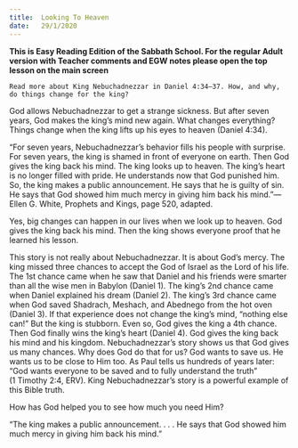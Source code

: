 ```yaml
---
title:  Looking To Heaven
date:   29/1/2020
---
```


**This is Easy Reading Edition of the Sabbath School. For the regular Adult version with Teacher comments and EGW notes please open the top lesson on the main screen** 

`Read more about King Nebuchadnezzar in Daniel 4:34–37. How, and why, do things change for the king?`

God allows Nebuchadnezzar to get a strange sickness. But after seven years, God makes the king’s mind new again. What changes everything? Things change when the king lifts up his eyes to heaven (Daniel 4:34).

“For seven years, Nebuchadnezzar’s behavior fills his people with surprise. For seven years, the king is shamed in front of everyone on earth. Then God gives the king back his mind. The king looks up to heaven. The king’s heart is no longer filled with pride. He understands now that God punished him. So, the king makes a public announcement. He says that he is guilty of sin. He says that God showed him much mercy in giving him back his mind.”—Ellen G. White, Prophets and Kings, page 520, adapted.

Yes, big changes can happen in our lives when we look up to heaven. God gives the king back his mind. Then the king shows everyone proof that he learned his lesson.

This story is not really about Nebuchadnezzar. It is about God’s mercy. The king missed three chances to accept the God of Israel as the Lord of his life. The 1st chance came when he saw that Daniel and his friends were smarter than all the wise men in Babylon (Daniel 1). The king’s 2nd chance came when Daniel explained his dream (Daniel 2). The king’s 3rd chance came when God saved Shadrach, Meshach, and Abednego from the hot oven (Daniel 3). If that experience does not change the king’s mind, “nothing else can!” But the king is stubborn. Even so, God gives the king a 4th chance. Then God finally wins the king’s heart (Daniel 4). God gives the king back his mind and his kingdom. Nebuchadnezzar’s story shows us that God gives us many chances. Why does God do that for us? God wants to save us. He wants us to be close to Him too. As Paul tells us hundreds of years later: “God wants everyone to be saved and to fully understand the truth” (1 Timothy 2:4, ERV). King Nebuchadnezzar’s story is a powerful example of this Bible truth.

How has God helped you to see how much you need Him?

“The king makes a public announcement. . . . He says that God showed him much mercy in giving him back his mind.”
